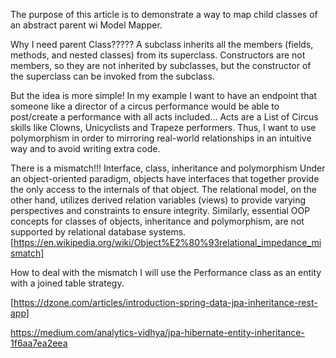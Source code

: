 The purpose of this article is to demonstrate a way to map child classes of an abstract parent wi Model Mapper. 

Why I need parent Class?????
A subclass inherits all the members (fields, methods, and nested classes) from its superclass. Constructors are not members, so they are not inherited by subclasses, but the constructor of the superclass can be invoked from the subclass.

But the idea is more simple!
In my example I want to have an endpoint that someone like a director of a circus performance 
would be able to post/create a performance with all acts included... Acts are a List of Circus skills
like Clowns, Unicyclists and Trapeze performers. Thus, I want to use polymorphism in order to mirroring real-world relationships in an intuitive way and to avoid 
writing extra code.

There is a mismatch!!!
Interface, class, inheritance and polymorphism
Under an object-oriented paradigm, objects have interfaces that together provide the only access to the internals of that object. The relational model, on the other hand, utilizes derived relation variables (views) to provide varying perspectives and constraints to ensure integrity. Similarly, essential OOP concepts for classes of objects, inheritance and polymorphism, are not supported by relational database systems.
[https://en.wikipedia.org/wiki/Object%E2%80%93relational_impedance_mismatch]

How to deal with the mismatch
I will use the Performance class as an entity with a joined table strategy.


[https://dzone.com/articles/introduction-spring-data-jpa-inheritance-rest-app]

https://medium.com/analytics-vidhya/jpa-hibernate-entity-inheritance-1f6aa7ea2eea